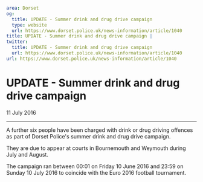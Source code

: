 ```yaml
area: Dorset
og:
  title: UPDATE - Summer drink and drug drive campaign
  type: website
  url: https://www.dorset.police.uk/news-information/article/1040
title: UPDATE - Summer drink and drug drive campaign |
twitter:
  title: UPDATE - Summer drink and drug drive campaign
  url: https://www.dorset.police.uk/news-information/article/1040
url: https://www.dorset.police.uk/news-information/article/1040
```

# UPDATE - Summer drink and drug drive campaign

11 July 2016

* * *

A further six people have been charged with drink or drug driving offences as part of Dorset Police's summer drink and drug drive campaign.

They are due to appear at courts in Bournemouth and Weymouth during July and August.

The campaign ran between 00:01 on Friday 10 June 2016 and 23:59 on Sunday 10 July 2016 to coincide with the Euro 2016 football tournament.
